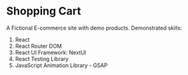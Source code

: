 # Shopping Cart

A Fictional E-commerce site with demo products.
Demonstrated skills:

1. React
2. React Router DOM
3. React UI Framework: NextUI
4. React Testing Library
5. JavaScript Animation Library - GSAP